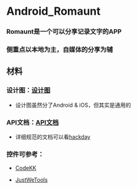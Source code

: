 # Android_Romaunt

### Romaunt是一个可以分享记录文字的APP

### 侧重点以本地为主，自媒体的分享为辅

## 材料  

### 设计图：[设计图](https://github.com/OurEDA-Android/Android_Romaunt/tree/master/%E8%AE%BE%E8%AE%A1%E5%9B%BE)  

* 设计图虽然分了Android & iOS，但其实是通用的  

### API文档：[API文档](https://github.com/OurEDA-Android/Android_Romaunt/tree/master/API%E6%96%87%E6%A1%A3)  

* 详细规范的文档可以看[hackday](https://git.oschina.net/mrbian/hackday)  

### 控件可参考：  

* [CodeKK](http://a.codekk.com/)  

* [JustWeTools](https://github.com/lfkdsk/JustWeTool)  